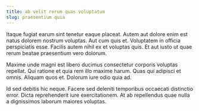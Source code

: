 ```yaml
---
title: ab velit rerum quas voluptatum
slug: praesentium quia
---
```


Itaque fugiat earum sint tenetur eaque placeat. Autem aut dolore enim est natus dolorem nostrum voluptas. Aut cum quis et. Voluptatem in officia perspiciatis esse. Facilis autem nihil ex et voluptas quis. Et aut iusto ut quae rerum beatae praesentium vero dolorum.

Maxime unde magni est libero ducimus consectetur corporis voluptas repellat. Qui ratione et quia rem illo maxime harum. Quas qui adipisci et omnis. Aliquam quos et. Dolorum iure odio quia ad.

Id sed debitis hic neque. Facere sed deleniti temporibus occaecati distinctio error. Dicta reprehenderit iure exercitationem. At ab repellendus quae nulla a dignissimos laborum maiores voluptas.
